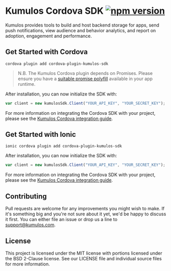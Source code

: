 # Kumulos Cordova SDK [![npm version](https://badge.fury.io/js/cordova-plugin-kumulos-sdk.svg)](https://www.npmjs.com/package/cordova-plugin-kumulos-sdk)

Kumulos provides tools to build and host backend storage for apps, send push notifications, view audience and behavior analytics, and report on adoption, engagement and performance.

## Get Started with Cordova

```
cordova plugin add cordova-plugin-kumulos-sdk
```

> N.B. The Kumulos Cordova plugin depends on Promises. Please ensure you have a [suitable promise polyfill](https://github.com/stefanpenner/es6-promise) available in your app runtime.

After installation, you can now initialize the SDK with:

```javascript
var client = new kumulosSdk.Client("YOUR_API_KEY", "YOUR_SECRET_KEY");
```

For more information on integrating the Cordova SDK with your project, please see the [Kumulos Cordova integration guide](https://docs.kumulos.com/integration/cordova).

## Get Started with Ionic

```
ionic cordova plugin add cordova-plugin-kumulos-sdk
```

After installation, you can now initialize the SDK with:

```typescript
var client = new kumulosSdk.Client("YOUR_API_KEY", "YOUR_SECRET_KEY");
```

For more information on integrating the Cordova SDK with your project, please see the [Kumulos Cordova integration guide](https://docs.kumulos.com/integration/cordova).

## Contributing

Pull requests are welcome for any improvements you might wish to make. If it's something big and you're not sure about it yet, we'd be happy to discuss it first. You can either file an issue or drop us a line to [support@kumulos.com](mailto:support@kumulos.com).

## License

This project is licensed under the MIT license with portions licensed under the BSD 2-Clause license. See our LICENSE file and individual source files for more information.
